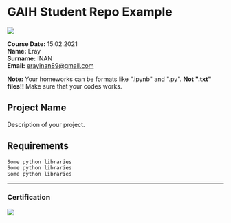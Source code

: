 # GAIH Student Repo Example
![](img/logo.png)

**Course Date:** 15.02.2021  
**Name:** Eray  
**Surname:** INAN  
**Email:** erayinan89@gmail.com  

**Note:** Your homeworks can be formats like ".ipynb" and ".py". **Not ".txt" files!!** Make sure that your codes works.  

## Project Name
Description of your project.

## Requirements
```
Some python libraries
Some python libraries
Some python libraries
```
---

### Certification
![](img/certificate_ex.png)

